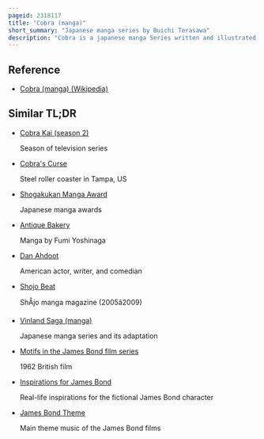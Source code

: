 ```yaml
---
pageid: 2318117
title: "Cobra (manga)"
short_summary: "Japanese manga series by Buichi Terasawa"
description: "Cobra is a japanese manga Series written and illustrated by Buichi Terasawa. The Series tells the Story of Cobra who lives an adventurous Life until his Enemies begin to hunt him down. Cobra surgically alters his Face and erases his own Memory to hide from his Foes and to have a normal Life. He regains his Memories eventually and reunites with his former Partner Lady Armaroid. Terasawa designed it as a Blend of spaghetti- western and samurai-themed Stories and Aspects of Films varying from James Bond to disney."
---
```


## Reference

- [Cobra (manga) (Wikipedia)](https://en.wikipedia.org/?curid=2318117)

## Similar TL;DR

- [Cobra Kai (season 2)](/tldr/en/cobra-kai-season-2)

  Season of television series

- [Cobra's Curse](/tldr/en/cobras-curse)

  Steel roller coaster in Tampa, US

- [Shogakukan Manga Award](/tldr/en/shogakukan-manga-award)

  Japanese manga awards

- [Antique Bakery](/tldr/en/antique-bakery)

  Manga by Fumi Yoshinaga

- [Dan Ahdoot](/tldr/en/dan-ahdoot)

  American actor, writer, and comedian

- [Shojo Beat](/tldr/en/shojo-beat)

  ShÅjo manga magazine (2005â2009)

- [Vinland Saga (manga)](/tldr/en/vinland-saga-manga)

  Japanese manga series and its adaptation

- [Motifs in the James Bond film series](/tldr/en/motifs-in-the-james-bond-film-series)

  1962 British film

- [Inspirations for James Bond](/tldr/en/inspirations-for-james-bond)

  Real-life inspirations for the fictional James Bond character

- [James Bond Theme](/tldr/en/james-bond-theme)

  Main theme music of the James Bond films
